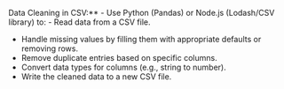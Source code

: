Data Cleaning in CSV:**     - Use Python (Pandas) or Node.js (Lodash/CSV library) to:        - Read data from a CSV file.        
- Handle missing values by filling them with appropriate defaults or removing rows.       
- Remove duplicate entries based on specific columns.        
- Convert data types for columns (e.g., string to number).        
- Write the cleaned data to a new CSV file.